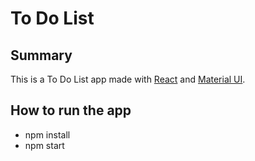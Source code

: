# To Do List

## Summary

This is a To Do List app made with [React](https://reactjs.org/) and [Material UI](https://material-ui.com/).

## How to run the app

- npm install
- npm start
